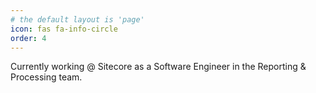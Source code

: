 ```yaml
---
# the default layout is 'page'
icon: fas fa-info-circle
order: 4
---
```


Currently working @ Sitecore as a Software Engineer in the Reporting & Processing team.